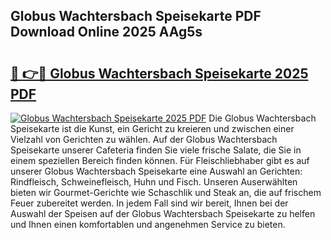 ## Globus Wachtersbach Speisekarte PDF Download Online 2025 AAg5s

# <h2><a href="http://gcdt69y.nevu.top/?p=Globus+Wachtersbach+Speisekarte">🔗 👉🔴 Globus Wachtersbach Speisekarte 2025 PDF</a></h2>

[![Globus Wachtersbach Speisekarte 2025 PDF](https://i.imgur.com/dBaPXMq.png)](http://gcdt69y.nevu.top/?p=Globus+Wachtersbach+Speisekarte)
Die Globus Wachtersbach Speisekarte ist die Kunst, ein Gericht zu kreieren und zwischen einer Vielzahl von Gerichten zu wählen. Auf der Globus Wachtersbach Speisekarte unserer Cafeteria finden Sie viele frische Salate, die Sie in einem speziellen Bereich finden können. Für Fleischliebhaber gibt es auf unserer Globus Wachtersbach Speisekarte eine Auswahl an Gerichten: Rindfleisch, Schweinefleisch, Huhn und Fisch. Unseren Auserwählten bieten wir Gourmet-Gerichte wie Schaschlik und Steak an, die auf frischem Feuer zubereitet werden. In jedem Fall sind wir bereit, Ihnen bei der Auswahl der Speisen auf der Globus Wachtersbach Speisekarte zu helfen und Ihnen einen komfortablen und angenehmen Service zu bieten.
